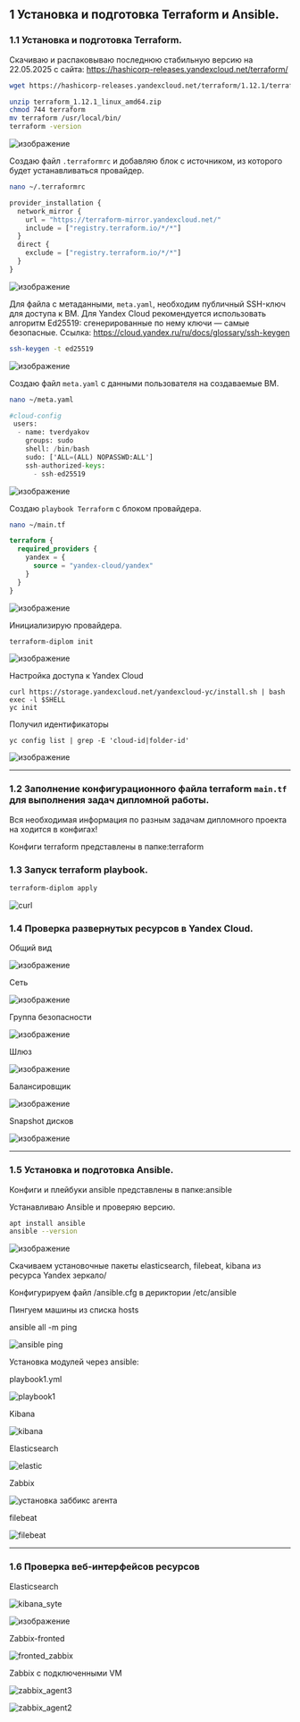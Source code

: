 
## 1 Установка и подготовка Terraform и Ansible.
### 1.1 Установка и подготовка Terraform.


Скачиваю и распаковываю последнюю стабильную версию на 22.05.2025 с сайта: https://hashicorp-releases.yandexcloud.net/terraform/
```bash
wget https://hashicorp-releases.yandexcloud.net/terraform/1.12.1/terraform_1.12.1_linux_amd64.zip

unzip terraform_1.12.1_linux_amd64.zip
chmod 744 terraform
mv terraform /usr/local/bin/
terraform -version
```
![изображение](https://github.com/user-attachments/assets/fbe22e3f-4d72-4cb0-9fb6-743ac247b6ff)

Создаю файл `.terraformrc` и добавляю блок с источником, из которого будет устанавливаться провайдер.
```bash
nano ~/.terraformrc
```
```terraform
provider_installation {
  network_mirror {
    url = "https://terraform-mirror.yandexcloud.net/"
    include = ["registry.terraform.io/*/*"]
  }
  direct {
    exclude = ["registry.terraform.io/*/*"]
  }
}
```
![изображение](https://github.com/user-attachments/assets/fc32a377-800a-42d5-a1cf-d09328f32036)



Для файла с метаданными, `meta.yaml`, необходим публичный SSH-ключ для доступа к ВМ. Для Yandex Cloud рекомендуется использовать алгоритм Ed25519: сгенерированные по нему ключи — самые безопасные. Ссылка: https://cloud.yandex.ru/ru/docs/glossary/ssh-keygen
```bash
ssh-keygen -t ed25519
```
![изображение](https://github.com/user-attachments/assets/4d2d611e-5d9a-4542-902e-af9bd72de964)



Создаю файл `meta.yaml` с данными пользователя на создаваемые ВМ.
```bash
nano ~/meta.yaml
```
```terraform
#cloud-config
 users:
  - name: tverdyakov
    groups: sudo
    shell: /bin/bash
    sudo: ['ALL=(ALL) NOPASSWD:ALL']
    ssh-authorized-keys:
      - ssh-ed25519
```
![изображение](https://github.com/user-attachments/assets/00d4821e-6844-490f-8493-2466eaea3885)

Создаю `playbook Terraform` c блоком провайдера.
```bash
nano ~/main.tf
```
```terraform
terraform {
  required_providers {
    yandex = {
      source = "yandex-cloud/yandex"
    }
  }
}
```
![изображение](https://github.com/user-attachments/assets/90603707-e4e5-4bf8-a25f-532c447200b3)

Инициализирую провайдера.
```bash
terraform-diplom init
```
![изображение](https://github.com/user-attachments/assets/0ae59a28-7041-4037-8205-242c82620351)

 Настройка доступа к Yandex Cloud

    curl https://storage.yandexcloud.net/yandexcloud-yc/install.sh | bash
    exec -l $SHELL
    yc init
Получил идентификаторы

    yc config list | grep -E 'cloud-id|folder-id'


![изображение](https://github.com/user-attachments/assets/7f34f022-42a5-4962-ae2b-1d752b33e052)




---


### 1.2 Заполнение конфигурационного файла terraform `main.tf` для выполнения задач дипломной работы.

Вся необходимая информация по разным задачам дипломного проекта на ходится в конфигах!

Конфиги terraform представлены в папке:terraform 



### 1.3 Запуск terraform playbook.
```bash
terraform-diplom apply
```

![curl](https://github.com/user-attachments/assets/217f4a99-0b5d-4263-b34b-b3e0398507d6)


### 1.4 Проверка развернутых ресурсов в Yandex Cloud.

Общий вид

![изображение](https://github.com/user-attachments/assets/b04989d0-feec-4fc0-a6c5-744b8df036a1)

Сеть

![изображение](https://github.com/user-attachments/assets/4071e232-11db-4956-a25e-1103c650e69c)



Группа безопасности

![изображение](https://github.com/user-attachments/assets/37892075-f883-43e2-897c-defe0fe94d6e)

Шлюз

![изображение](https://github.com/user-attachments/assets/7a84211d-3b4f-4edc-9311-51b2f0090bf8)

Балансировщик

![изображение](https://github.com/user-attachments/assets/d8149d40-e5af-4775-8927-c212ef73d02d)


Snapshot дисков

![изображение](https://github.com/user-attachments/assets/0a9ea1b2-8589-4263-b7b2-55faead93a4f)

---
### 1.5 Установка и подготовка Ansible.

Конфиги и плейбуки ansible представлены в папке:ansible

Устанавливаю Ansible и проверяю версию.
```bash
apt install ansible
ansible --version
```
![изображение](https://github.com/user-attachments/assets/f4974bc7-56a2-4614-ae76-eb1c3a59b67c)

Скачиваем установочные пакеты elasticsearch, filebeat, kibana из ресурса Yandex зеркало/

Конфигурируем файл /ansible.cfg в дериктории /etc/ansible

Пингуем машины из списка hosts

ansible all -m ping

![ansible ping](https://github.com/user-attachments/assets/58cde3d1-caf9-435a-8ffc-a518177e3320)


Установка модулей через ansible:

playbook1.yml

![playbook1](https://github.com/user-attachments/assets/b1f1d1c5-7bea-48b2-8869-b2770f8450e0)


Kibana

![kibana](https://github.com/user-attachments/assets/0b7496c2-1f87-4ca7-adc0-826c51060077)


Elasticsearch

![elastic](https://github.com/user-attachments/assets/2e4e7a09-4f74-490d-a467-ed39fb7eaeb4)


Zabbix

![установка заббикс агента](https://github.com/user-attachments/assets/eaa330e6-eb90-4642-aea0-0c0f050f69e2)



filebeat

![filebeat](https://github.com/user-attachments/assets/4ab0f05c-899c-43b7-87b1-8d44d930a375)


---
### 1.6 Проверка веб-интерфейсов ресурсов

Elasticsearch

![kibana_syte](https://github.com/user-attachments/assets/56e7c835-3d47-4efc-ac4c-4d4972fd6746)


![изображение](https://github.com/user-attachments/assets/b5f69a8f-f94a-4a5a-a2c6-d29f8efad94c)



Zabbix-fronted 

![fronted_zabbix](https://github.com/user-attachments/assets/ca27ff33-f900-45cd-8386-8e27586fa670)

Zabbix с подключенными VM


![zabbix_agent3](https://github.com/user-attachments/assets/5178d4f5-c30b-4c4c-8640-89adfdf110d2)


![zabbix_agent2](https://github.com/user-attachments/assets/2fc23fcc-61a7-4f37-b2b2-6f73ab29a37d)








